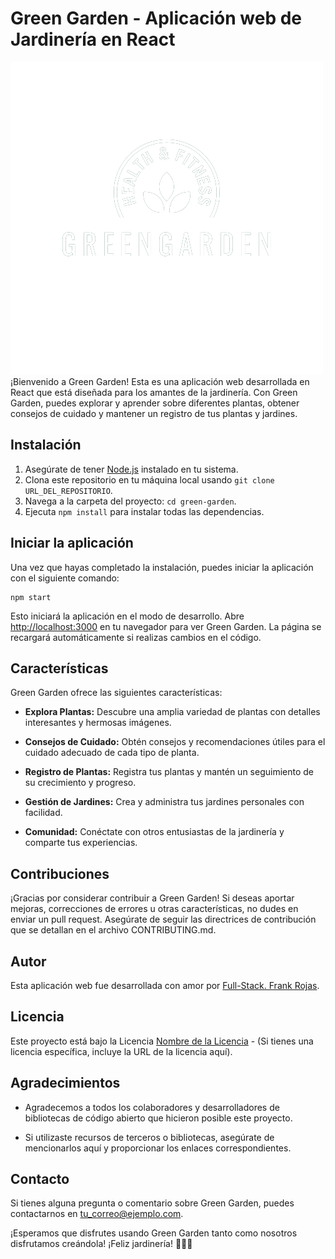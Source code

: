 # Green Garden - Aplicación web de Jardinería en React

![Green Garden Logo](https://github.com/FrankRojas31/React-GreenGarden/blob/main/Frontend/src/images/logo-green.png)
¡Bienvenido a Green Garden! Esta es una aplicación web desarrollada en React que está diseñada para los amantes de la jardinería. Con Green Garden, puedes explorar y aprender sobre diferentes plantas, obtener consejos de cuidado y mantener un registro de tus plantas y jardines.

## Instalación

1. Asegúrate de tener [Node.js](https://nodejs.org) instalado en tu sistema.
2. Clona este repositorio en tu máquina local usando `git clone URL_DEL_REPOSITORIO`.
3. Navega a la carpeta del proyecto: `cd green-garden`.
4. Ejecuta `npm install` para instalar todas las dependencias.

## Iniciar la aplicación

Una vez que hayas completado la instalación, puedes iniciar la aplicación con el siguiente comando:

```
npm start
```

Esto iniciará la aplicación en el modo de desarrollo. Abre [http://localhost:3000](http://localhost:3000) en tu navegador para ver Green Garden. La página se recargará automáticamente si realizas cambios en el código.

## Características

Green Garden ofrece las siguientes características:

- **Explora Plantas:** Descubre una amplia variedad de plantas con detalles interesantes y hermosas imágenes.

- **Consejos de Cuidado:** Obtén consejos y recomendaciones útiles para el cuidado adecuado de cada tipo de planta.

- **Registro de Plantas:** Registra tus plantas y mantén un seguimiento de su crecimiento y progreso.

- **Gestión de Jardines:** Crea y administra tus jardines personales con facilidad.

- **Comunidad:** Conéctate con otros entusiastas de la jardinería y comparte tus experiencias.

## Contribuciones

¡Gracias por considerar contribuir a Green Garden! Si deseas aportar mejoras, correcciones de errores u otras características, no dudes en enviar un pull request. Asegúrate de seguir las directrices de contribución que se detallan en el archivo CONTRIBUTING.md.

## Autor

Esta aplicación web fue desarrollada con amor por [Full-Stack. Frank Rojas](tu_sitio_web_o_email).

## Licencia

Este proyecto está bajo la Licencia [Nombre de la Licencia](URL_DE_LA_LICENCIA) - (Si tienes una licencia específica, incluye la URL de la licencia aquí).

## Agradecimientos

- Agradecemos a todos los colaboradores y desarrolladores de bibliotecas de código abierto que hicieron posible este proyecto.

- Si utilizaste recursos de terceros o bibliotecas, asegúrate de mencionarlos aquí y proporcionar los enlaces correspondientes.

## Contacto

Si tienes alguna pregunta o comentario sobre Green Garden, puedes contactarnos en [tu_correo@ejemplo.com](mailto:tu_correo@ejemplo.com).

¡Esperamos que disfrutes usando Green Garden tanto como nosotros disfrutamos creándola! ¡Feliz jardinería! 🌿🌻🌷

